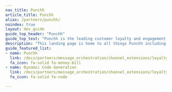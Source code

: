 ```yaml
---
nav_title: Punchh
article_title: Punchh
alias: /partners/punchh/
noindex: true
layout: dev_guide
guide_top_header: "Punchh"
guide_top_text: "Punchh is the leading customer loyalty and engagement solution for restaurant, retail, and convenience store brands. For a decade, Punchh has created consistent, modern loyalty experiences to help physical retailers understand their customers and use real-time insights to serve them the best."
description: "This landing page is home to all things Punchh including integration guidance, and dynamic code generation."
guide_featured_list:
- name: Punchh
  link: /docs/partners/message_orchestration/channel_extensions/loyalty/punchh/punchh/
  fa_icon: fa-solid fa-money-bill
- name: Dynamic Code Generation
  link: /docs/partners/message_orchestration/channel_extensions/loyalty/punchh/code_generation/
  fa_icon: fa-solid fa-code

---
```


<br><br>